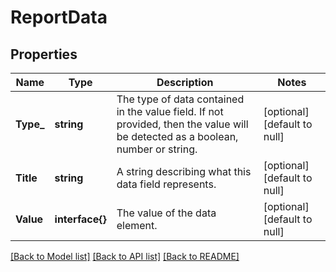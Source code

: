 # ReportData

## Properties
Name | Type | Description | Notes
------------ | ------------- | ------------- | -------------
**Type_** | **string** | The type of data contained in the value field. If not provided, then the value will be detected as a boolean, number or string. | [optional] [default to null]
**Title** | **string** | A string describing what this data field represents. | [optional] [default to null]
**Value** | **interface{}** | The value of the data element. | [optional] [default to null]

[[Back to Model list]](../README.md#documentation-for-models) [[Back to API list]](../README.md#documentation-for-api-endpoints) [[Back to README]](../README.md)


